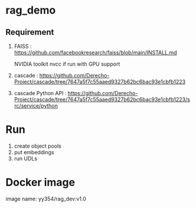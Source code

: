 # rag_demo


## Requirement
1. FAISS : https://github.com/facebookresearch/faiss/blob/main/INSTALL.md 

   NVIDIA toolkit nvcc if run with GPU support
2. cascade : https://github.com/Derecho-Project/cascade/tree/7647a5f7c55aaed9327b62bc6bac93e1cbfb1223
3. cascade Python API : https://github.com/Derecho-Project/cascade/tree/7647a5f7c55aaed9327b62bc6bac93e1cbfb1223/src/service/python

# Run
1. create object pools
2. put embeddings
3. run UDLs


# Docker image
image name: yy354/rag_dev:v1.0